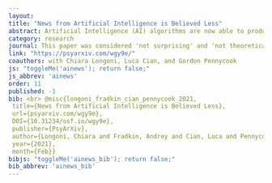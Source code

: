 ```yaml
---
layout: 
title: "News from Artificial Intelligence is Believed Less"
abstract: Artificial Intelligence (AI) algorithms are now able to produce text virtually indistinguishable from text written by humans across a variety of domains. A key question, then, is whether people believe content from AI as much as content from humans. Trust in the (human generated) news media has been decreasing over time and AI is viewed as lacking human desires, and emotions, suggesting that AI news may be viewed as more accurate. Contrary to this, two preregistered experiments conducted on representative U.S. samples (combined N = 4,034) showed that people rated news produced by AI as being less accurate than news produced by humans. When news items were tagged as produced by AI (compared to a human), people were more likely to incorrectly rate them as inaccurate when they were actually true, and more likely to correctly rate them as inaccurate when they were indeed false. These results were robust to experimental paradigm (separate and joint evaluations), news item (actual veracity, age), and several respondent characteristics (e.g., political orientation). This effect is particularly important given the increasing use of AI algorithms in news production, and the associated ethical and governance pressures to disclose their use.
category: research
journal: This paper was considered 'not surprising' and 'not theoretical enough' to be published in behavioral marketing journals. I believe the results are correct. Most recent version 2021.
link: "https://psyarxiv.com/wgy9e/"
coauthors: with Chiara Longoni, Luca Cian, and Gordon Pennycook
js: "toggleMe('ainews'); return false;"
js_abbrev: 'ainews'
order: 11
published: -1
bib: <br> @misc{longoni_fradkin_cian_pennycook_2021,
 title={News from Artificial Intelligence is Believed Less},
 url={psyarxiv.com/wgy9e},
 DOI={10.31234/osf.io/wgy9e},
 publisher={PsyArXiv},
 author={Longoni, Chiara and Fradkin, Andrey and Cian, Luca and Pennycook, Gordon},
 year={2021},
 month={Feb}}
bibjs: "toggleMe('ainews_bib'); return false;"
bib_abbrev: 'ainews_bib'
---
```

